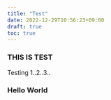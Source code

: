 ```yaml
---
title: "Test"
date: 2022-12-29T10:56:23+09:00
draft: true
toc: true
---
```

### THIS IS TEST
Testing 1..2..3..

### Hello World

